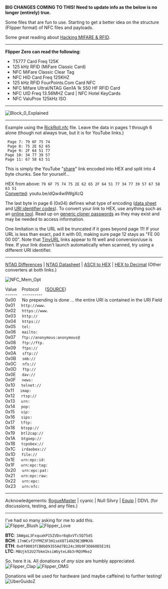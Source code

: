 **BIG CHANGES COMING TO THIS! Need to update info as the below is no longer (entirely) true.**

Some files that are fun to use. Starting to get a better idea on the structure (Flipper format) of NFC files and payloads.

Some great reading about [Hacking MIFARE & RFID](https://hackmethod.com/hacking-mifare-rfid/?v=7516fd43adaa).

----------------------------------------------

**Flipper Zero can read the following**:
- T5777 Card Freq 125K
- 125 kHz RFID (MiFare Classic Card)
- NFC MiFare Classic Clear Tag
- NFC HID Card Freq 125KHZ
- 125 kHz RFID FourPoints.Com Card NFC
- NFC Mifare Ultral/NTAG Gen1A 1k S50 HF RFID Card
- NFC UID Freq 13.56MHZ Card | NFC Hotel KeyCards
- NFC ValuProx 125kHz ISO

----------------------------------------------

![Block_0_Explained](https://user-images.githubusercontent.com/57457139/182469731-5b5f2ad0-8ebc-4418-9375-ab97f19a3aeb.png)

----------------------------------------------

Example using the [RickRoll.nfc](https://github.com/UberGuidoZ/Flipper/blob/main/NFC/Fun_Files/RickRoll.nfc) file. Leave the data in pages 1 through 6 alone (though not always true, but it is for YouTube links.)

```
 Page 7: 79 6F 75 74
 Page 8: 75 2E 62 65
 Page 9: 2F 64 51 77
Page 10: 34 77 39 57
Page 11: 67 58 63 51
```

This is simply the YouTube "[share](https://support.google.com/youtube/answer/57741)" link encoded into HEX and split into 4 byte chunks. See for yourself...

HEX from above: `79 6F 75 74 75 2E 62 65 2F 64 51 77 34 77 39 57 67 58 63 51` <br>
[Converted](https://www.binaryhexconverter.com/hex-to-ascii-text-converter): youtu.be/dQw4w9WgXcQ

The last byte in page 6 (0x04) defines what type of encoding ([data sheet](https://www.nxp.com/docs/en/data-sheet/NTAG213_215_216.pdf) and [URI identifier codes](https://learn.adafruit.com/adafruit-pn532-rfid-nfc/ndef)). To convert your link to HEX, use anything such as an [online tool](https://onlinehextools.com/convert-ascii-to-hex). Read up on [generic cloner passwords](https://github.com/RfidResearchGroup/proxmark3/blob/master/doc/cloner_notes.md) as they may exist and may be needed to access information.

One limitation is the URL will be truncated if it goes beyond page 11! If your URL is less than exact, pad it with 00, making sure page 12 stays as "FE 00 00 00". Note that [TinyURL](https://tinyurl.com/app) links appear to fit well and conversion/use is free. If your link doesn't launch automatically when scanned, try using a different URI identifier.

----------------------------------------------

[NTAG Differences](https://www.rfidfuture.com/difference-between-ntag213-ntag215-and-ntag216.html) | [NTAG Datasheet](https://www.nxp.com/docs/en/data-sheet/NTAG213_215_216.pdf) | [ASCII to HEX](https://onlinehextools.com/convert-ascii-to-hex) | [HEX to Decimal](https://www.binaryhexconverter.com/hex-to-decimal-converter) (Other converters at both links.)

![NFC_Mem_Opt](https://user-images.githubusercontent.com/57457139/168696250-31ce8633-54cb-4ed7-96fb-f71723f686dd.png)

Value&nbsp;&nbsp;&nbsp;&nbsp;Protocol &nbsp;&nbsp;&nbsp;&nbsp;([SOURCE](https://learn.adafruit.com/adafruit-pn532-rfid-nfc/ndef))<br>
------&nbsp;&nbsp;&nbsp;&nbsp;---------- <br>
0x00&nbsp;&nbsp;&nbsp;&nbsp; No prepending is done ... the entire URI is contained in the URI Field <br>
0x01&nbsp;&nbsp;&nbsp;&nbsp; `http://www.` <br>
0x02&nbsp;&nbsp;&nbsp;&nbsp; `https://www.` <br>
0x03&nbsp;&nbsp;&nbsp;&nbsp; `http://` <br>
0x04&nbsp;&nbsp;&nbsp;&nbsp; `https://` <br>
0x05&nbsp;&nbsp;&nbsp;&nbsp; `tel:` <br>
0x06&nbsp;&nbsp;&nbsp;&nbsp; `mailto:` <br>
0x07&nbsp;&nbsp;&nbsp;&nbsp; `ftp://anonymous:anonymous@` <br>
0x08&nbsp;&nbsp;&nbsp;&nbsp; `ftp://ftp.` <br>
0x09&nbsp;&nbsp;&nbsp;&nbsp; `ftps://` <br>
0x0A&nbsp;&nbsp;&nbsp;&nbsp; `sftp://` <br>
0x0B&nbsp;&nbsp;&nbsp;&nbsp; `smb://` <br>
0x0C&nbsp;&nbsp;&nbsp;&nbsp; `nfs://` <br>
0x0D&nbsp;&nbsp;&nbsp;&nbsp; `ftp://` <br>
0x0E&nbsp;&nbsp;&nbsp;&nbsp; `dav://` <br>
0x0F&nbsp;&nbsp;&nbsp;&nbsp; `news:` <br>
0x10&nbsp;&nbsp;&nbsp;&nbsp; `telnet://` <br>
0x11&nbsp;&nbsp;&nbsp;&nbsp; `imap:` <br>
0x12&nbsp;&nbsp;&nbsp;&nbsp; `rtsp://` <br>
0x13&nbsp;&nbsp;&nbsp;&nbsp; `urn:` <br>
0x14&nbsp;&nbsp;&nbsp;&nbsp; `pop:` <br>
0x15&nbsp;&nbsp;&nbsp;&nbsp; `sip:` <br>
0x16&nbsp;&nbsp;&nbsp;&nbsp; `sips:` <br>
0x17&nbsp;&nbsp;&nbsp;&nbsp; `tftp:` <br>
0x18&nbsp;&nbsp;&nbsp;&nbsp; `btspp://` <br>
0x19&nbsp;&nbsp;&nbsp;&nbsp; `btl2cap://` <br>
0x1A&nbsp;&nbsp;&nbsp;&nbsp; `btgoep://` <br>
0x1B&nbsp;&nbsp;&nbsp;&nbsp; `tcpobex://` <br>
0x1C&nbsp;&nbsp;&nbsp;&nbsp; `irdaobex://` <br>
0x1D&nbsp;&nbsp;&nbsp;&nbsp; `file://` <br>
0x1E&nbsp;&nbsp;&nbsp;&nbsp; `urn:epc:id:` <br>
0x1F&nbsp;&nbsp;&nbsp;&nbsp; `urn:epc:tag:` <br>
0x20&nbsp;&nbsp;&nbsp;&nbsp; `urn:epc:pat:` <br>
0x21&nbsp;&nbsp;&nbsp;&nbsp; `urn:epc:raw:` <br>
0x22&nbsp;&nbsp;&nbsp;&nbsp; `urn:epc:` <br>
0x23&nbsp;&nbsp;&nbsp;&nbsp; `urn:nfc:` <br>

-----

Acknowledgements: [RogueMaster](https://github.com/RogueMaster/) | cyanic | Null Silvry | [Equip](https://github.com/equipter/) | DDVL (for discussions, testing, and any files.)

-----

I've had so many asking for me to add this.<br>
![Flipper_Blush](https://user-images.githubusercontent.com/57457139/183561666-4424a3cc-679b-4016-a368-24f7e7ad0a88.jpg) ![Flipper_Love](https://user-images.githubusercontent.com/57457139/183561692-381d37bd-264f-4c88-8877-e58d60d9be6e.jpg)

**BTC**: `3AWgaL3FxquakP15ZVDxr8q8xVTc5Q75dS`<br>
**BCH**: `17nWCvf2YPMZ3F3H1seX8T149Z9E3BMKXk`<br>
**ETH**: `0x0f0003fCB0bD9355Ad7B124c30b9F3D860D5E191`<br>
**LTC**: `M8Ujk52U27bkm1ksiWUyteL8b3rRQVMke2`

So, here it is. All donations of *any* size are humbly appreciated.<br>
![Flipper_Clap](https://user-images.githubusercontent.com/57457139/183561789-2e853ede-8ef7-41e8-a67c-716225177e5d.jpg) ![Flipper_OMG](https://user-images.githubusercontent.com/57457139/183561787-e21bdc1e-b316-4e67-b327-5129503d0313.jpg)

Donations will be used for hardware (and maybe caffeine) to further testing!<br>
![UberGuidoZ](https://cdn.discordapp.com/emojis/1000632669622767686.gif)
